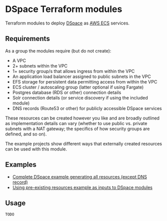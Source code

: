 # DSpace Terraform modules

Terraform modules to deploy [DSpace](https://dspace.lyrasis.org/) as
[AWS ECS](https://aws.amazon.com/ecs/) services.

## Requirements

As a group the modules require (but do not create):

- A VPC
- 2+ subnets within the VPC
- 1+ security group/s that allows ingress from within the VPC
- An application load balancer assigned to public subnets in the VPC
- EFS storage for persistent data permitting access from within the VPC
- ECS cluster / autoscaling group (latter optional if using Fargate)
- Postgres database (RDS or other) connection details
- Solr connection details (or service discovery if using the included module)
- DNS records (Route53 or other) for publicly accessible DSpace services

These resources can be created however you like and are broadly outlined
as implementation details can vary (whether to use public vs. private
subnets with a NAT gateway; the specifics of how security groups are
defined, and so on).

The example projects show different ways that externally created resources
can be used with this module.

## Examples

- [Complete DSpace example generating all resources (except DNS record)](examples/complete/README.md)
- [Using pre-existing resources example as inputs to DSpace modules](examples/services/README.md)

## Usage

```bash
TODO
```
